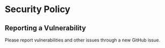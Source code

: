 # Security Policy

## Reporting a Vulnerability

Please report vulnerabilities and other issues through a new GitHub issue. 
